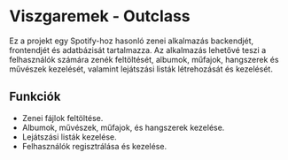 # Viszgaremek - Outclass

Ez a projekt egy Spotify-hoz hasonló zenei alkalmazás backendjét, frontendjét és adatbázisát tartalmazza. Az alkalmazás lehetővé teszi a felhasználók számára zenék feltöltését, albumok, műfajok, hangszerek és művészek kezelését, valamint lejátszási listák létrehozását és kezelését.

## Funkciók

- Zenei fájlok feltöltése.
- Albumok, művészek, műfajok, és hangszerek kezelése.
- Lejátszási listák kezelése.
- Felhasználók regisztrálása és kezelése.
